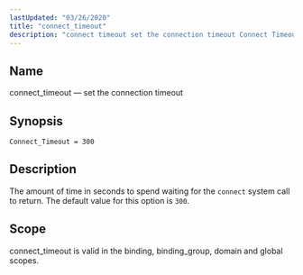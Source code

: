 ```yaml
---
lastUpdated: "03/26/2020"
title: "connect_timeout"
description: "connect timeout set the connection timeout Connect Timeout 300 The amount of time in seconds to spend waiting for the connect system call to return The default value for this option is 300 connect timeout is valid in the binding binding group domain and global scopes..."
---
```


<a name="conf.ref.connect_timeout"></a> 
## Name

connect_timeout — set the connection timeout

## Synopsis

`Connect_Timeout = 300`

<a name="idp23923936"></a> 
## Description

The amount of time in seconds to spend waiting for the `connect` system call to return. The default value for this option is `300`.

<a name="idp23926720"></a> 
## Scope

connect_timeout is valid in the binding, binding_group, domain and global scopes.